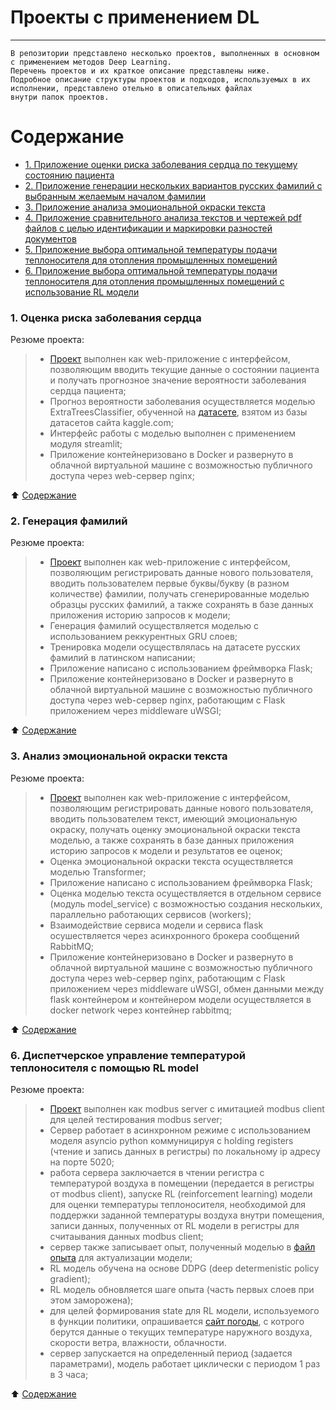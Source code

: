 # **Проекты с применением DL**
___________________________________________________________________________

```
В репозитории представлено несколько проектов, выполненных в основном с применением методов Deep Learning.
Перечень проектов и их краткое описание представлены ниже.
Подробное описание структуры проектов и подходов, используемых в их исполнении, представлено отельно в описательных файлах
внутри папок проектов.
```
# Содержание <a name="content"></a>

- [1. Приложение оценки риска заболевания сердца по текущему состоянию пациента](#heart)
- [2. Приложение генерации нескольких вариантов русских фамилий с выбранным желаемым началом фамилии](#surnames)
- [3. Приложение анализа эмоциональной окраски текста](#sentiments)
- [4. Приложение сравнительного анализа текстов и чертежей pdf файлов с целью идентификации и маркировки разностей документов](#pictures)
- [5. Приложение выбора оптимальной температуры подачи теплоносителя для отопления промышленных помещений](#heat)
- [6. Приложение выбора оптимальной температуры подачи теплоносителя для отопления промышленных помещений с использование RL модели](#heatRL)



### **1. Оценка риска заболевания сердца** <a name="heart"></a>

Резюме проекта:
> - [Проект](https://github.com/SunnFunn/ML_rep/tree/master/heart) выполнен как web-приложение с интерфейсом, позволяющим вводить текущие данные о состоянии пациента и получать прогнозное значение вероятности заболевания сердца пациента;
> - Прогноз вероятности заболевания осуществляется моделью ExtraTreesClassifier, обученной на [датасете](https://www.kaggle.com/datasets/johnsmith88/heart-disease-dataset), взятом из базы датасетов сайта kaggle.com;
> - Интерфейс работы с моделью выполнен с применением модуля streamlit;
> - Приложение контейнеризовано в Docker и развернуто в облачной виртуальной машине с возможностью публичного доступа через web-сервер nginx;

:arrow_up: [Содержание](#content)

### **2. Генерация фамилий** <a name="surnames"></a>

Резюме проекта:
> - [Проект](https://github.com/SunnFunn/ML_rep/tree/master/surnames) выполнен как web-приложение с интерфейсом, позволяющим регистрировать данные нового пользователя, вводить пользователем первые буквы/букву (в разном количестве) фамилии, получать сгенерированные моделью образцы русских фамилий, а также сохранять в базе данных приложения историю запросов к модели;
> - Генерация фамилий осуществляется моделью с использованием реккурентных GRU слоев;
> - Тренировка модели осуществлялась на датасете русских фамилий в латинском написании;
> - Приложение написано с использованием фреймворка Flask;
> - Приложение контейнеризовано в Docker и развернуто в облачной виртуальной машине с возможностью публичного доступа через web-сервер nginx, работающим с Flask приложением через middleware uWSGI;

:arrow_up: [Содержание](#content)

### **3. Анализ эмоциональной окраски текста** <a name="sentiments"></a>

Резюме проекта:
> - [Проект](https://github.com/SunnFunn/ML_rep/tree/master/sentiment_classification) выполнен как web-приложение с интерфейсом, позволяющим регистрировать данные нового пользователя, вводить пользователем текст, имеющий эмоциональную окраску, получать оценку эмоциональной окраски текста моделью, а также сохранять в базе данных приложения историю запросов к модели и результатов ее оценок;
> - Оценка эмоциональной окраски текста осуществляется моделью Transformer;
> - Приложение написано с использованием фреймворка Flask;
> - Оценка моделью текста осуществляется в отдельном сервисе (модуль model_service) с возможностью создания нескольких, параллельно работающих сервисов (workers);
> - Взаимодействие сервиса модели и сервиса flask осушествляется через асинхронного брокера сообщений RabbitMQ;
> - Приложение контейнеризовано в Docker и развернуто в облачной виртуальной машине с возможностью публичного доступа через web-сервер nginx, работающим с Flask приложением через middleware uWSGI, обмен данными между flask контейнером и контейнером модели осуществляется в docker network через контейнер rabbitmq;

:arrow_up: [Содержание](#content)

### **6. Диспетчерское управление температурой теплоносителя с помощью RL model** <a name="heatRL"></a>

Резюме проекта:
> - [Проект](https://github.com/SunnFunn/ML_rep/tree/master/heat_RL) выполнен как modbus server с имитацией modbus client для целей тестирования modbus server;
> - Сервер работает в асинхронном режиме с использованием моделя asyncio python коммуницируя с holding registers (чтение и запись данных в регистры) по локальному ip адресу на порте 5020;
> - работа сервера заключается в чтении регистра с температурой воздуха в помещении (передается в регистры от modbus client), запуске RL (reinforcement learning) модели для оценки температуры теплоносителя, необходимой для поддержки заданной температуры воздуха внутри помещения, записи данных, полученных от RL модели в регистры для считаывания данных modbus client;
> - сервер также записывает опыт, полученный моделью в [файл опыта](https://github.com/SunnFunn/ML_rep/tree/master/heat_RL/data) для актуализации модели;
> - RL модель обучена на основе DDPG (deep determenistic policy gradient);
> - RL модель обновляется шаге опыта (часть первых слоев при этом заморожена);
> - для целей формирования state для RL модели, используемого в функции политики, опрашивается [сайт погоды](https://rp5.ru/%D0%9F%D0%BE%D0%B3%D0%BE%D0%B4%D0%B0_%D0%B2_%D0%9C%D0%BE%D1%81%D0%BA%D0%B2%D0%B5_(%D0%92%D0%94%D0%9D%D0%A5)), с котрого берутся данные о текущих температуре наружного воздуха, скорости ветра, влажности, облачности.
> - сервер запускается на определенный период (задается параметрами), модель работает циклически с периодом 1 раз в 3 часа;

:arrow_up: [Содержание](#content)
